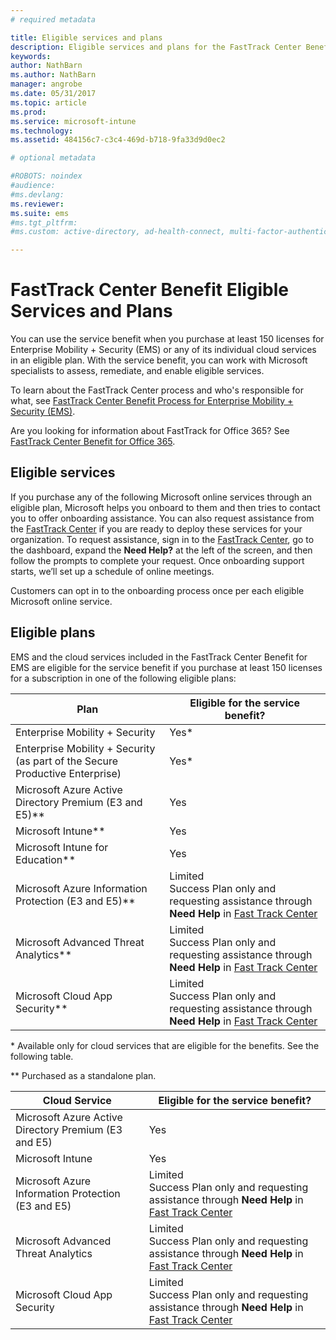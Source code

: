 ```yaml
---
# required metadata

title: Eligible services and plans
description: Eligible services and plans for the FastTrack Center Benefit
keywords:
author: NathBarn
ms.author: NathBarn
manager: angrobe
ms.date: 05/31/2017
ms.topic: article
ms.prod:
ms.service: microsoft-intune
ms.technology:
ms.assetid: 484156c7-c3c4-469d-b718-9fa33d9d0ec2

# optional metadata

#ROBOTS: noindex
#audience:
#ms.devlang:
ms.reviewer:
ms.suite: ems
#ms.tgt_pltfrm:
#ms.custom: active-directory, ad-health-connect, multi-factor-authentication, microsoft-intune

---
```


# FastTrack Center Benefit Eligible Services and Plans
You can use the service benefit when you purchase at least 150 licenses for Enterprise Mobility + Security (EMS) or any of its individual cloud services in an eligible plan. With the service benefit, you can work with Microsoft specialists to assess, remediate, and enable eligible services.

To learn about the FastTrack Center process and who's responsible for what, see [FastTrack Center Benefit Process for Enterprise Mobility + Security (EMS)](fasttrack-center-benefit-process-for-enterprise-mobility-suite-ems.md).

Are you looking for information about FastTrack for Office 365? See [FastTrack Center Benefit for Office 365](https://technet.microsoft.com/library/office-365-onboarding-benefit.aspx).

## Eligible services
If you purchase any of the following Microsoft online services through an eligible plan, Microsoft helps you onboard to them and then tries to contact you to offer onboarding assistance. You can also request assistance from the [FastTrack Center](http://fasttrack.microsoft.com/) if you are ready to deploy these services for your organization. To request assistance, sign in to the [FastTrack Center](http://fasttrack.microsoft.com/), go to the dashboard, expand the **Need Help?** at the left of the screen, and then follow the prompts to complete your request. Once onboarding support starts, we’ll set up a schedule of online meetings.

Customers can opt in to the onboarding process once per each eligible Microsoft online service.

## Eligible plans
EMS and the cloud services included in the FastTrack Center Benefit for EMS are eligible for the service benefit if you purchase at least 150 licenses for a subscription in one of the following eligible plans:

|Plan|Eligible for the service benefit?|
|--------|-------------------------------------|
|Enterprise Mobility + Security |Yes*|
|Enterprise Mobility + Security (as part of the Secure Productive Enterprise)|Yes*|
|Microsoft Azure Active Directory Premium (E3 and E5)**|Yes|
|Microsoft Intune**|Yes|
|Microsoft Intune for Education** |Yes |
|Microsoft Azure Information Protection (E3 and E5)**|Limited</br>Success Plan only and requesting assistance through **Need Help** in [Fast Track Center](https://fasttrack.microsoft.com/)|
|Microsoft Advanced Threat Analytics**|Limited</br>Success Plan only and requesting assistance through **Need Help** in [Fast Track Center](https://fasttrack.microsoft.com/)|
|Microsoft Cloud App Security**|Limited</br>Success Plan only and requesting assistance through **Need Help** in [Fast Track Center](https://fasttrack.microsoft.com/)|

&ast; Available only for cloud services that are eligible for the benefits. See the following table.

** Purchased as a standalone plan.


|Cloud Service|Eligible for the service benefit?|
|--------|-------------------------------------|
|Microsoft Azure Active Directory Premium (E3 and E5)|Yes|
|Microsoft Intune|Yes|
|Microsoft Azure Information Protection (E3 and E5)|Limited</br>Success Plan only and requesting assistance through **Need Help** in [Fast Track Center](https://fasttrack.microsoft.com/)|
|Microsoft Advanced Threat Analytics|Limited</br>Success Plan only and requesting assistance through **Need Help** in [Fast Track Center](https://fasttrack.microsoft.com/)|
|Microsoft Cloud App Security|Limited</br>Success Plan only and requesting assistance through **Need Help** in [Fast Track Center](https://fasttrack.microsoft.com/)|
